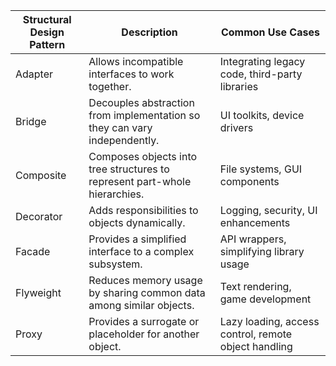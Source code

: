 | Structural Design Pattern | Description                                                                 | Common Use Cases                                      |
|---------------------------|-----------------------------------------------------------------------------|-------------------------------------------------------|
| Adapter                   | Allows incompatible interfaces to work together.                           | Integrating legacy code, third-party libraries        |
| Bridge                    | Decouples abstraction from implementation so they can vary independently.  | UI toolkits, device drivers                           |
| Composite                 | Composes objects into tree structures to represent part-whole hierarchies. | File systems, GUI components                          |
| Decorator                 | Adds responsibilities to objects dynamically.                              | Logging, security, UI enhancements                    |
| Facade                   | Provides a simplified interface to a complex subsystem.                    | API wrappers, simplifying library usage               |
| Flyweight                | Reduces memory usage by sharing common data among similar objects.         | Text rendering, game development                      |
| Proxy                    | Provides a surrogate or placeholder for another object.                    | Lazy loading, access control, remote object handling  |
